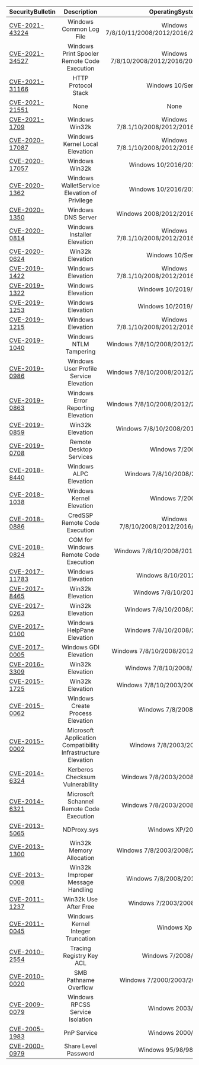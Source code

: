 | SecurityBulletin                               |                         Description                          |                   OperatingSystem                   |
| :--------------------------------------------- | :----------------------------------------------------------: | :-------------------------------------------------: |
| [CVE-2021-43224](http://kernelhub.ascotbe.com/Docs/#/CN/CVE-2021-43224) |                   Windows Common Log File                    |  Windows 7/8/10/11/2008/2012/2016/2019/2022/Server  |
| [CVE-2021-34527](http://kernelhub.ascotbe.com/Docs/#/CN/CVE-2021-34527) |         Windows Print Spooler Remote Code Execution          |   Windows 7/8/10/2008/2012/2016/2019/2022/Server    |
| [CVE-2021-31166](http://kernelhub.ascotbe.com/Docs/#/CN/CVE-2021-31166) |                     HTTP Protocol Stack                      |                  Windows 10/Server                  |
| [CVE-2021-21551](http://kernelhub.ascotbe.com/Docs/#/CN/CVE-2021-21551) |                             None                             |                        None                         |
| [CVE-2021-1709](http://kernelhub.ascotbe.com/Docs/#/CN/CVE-2021-1709)   |                        Windows Win32k                        |     Windows 7/8.1/10/2008/2012/2016/2019/Server     |
| [CVE-2020-17087](http://kernelhub.ascotbe.com/Docs/#/CN/CVE-2020-17087) |                Windows Kernel Local Elevation                |     Windows 7/8.1/10/2008/2012/2016/2019/Server     |
| [CVE-2020-17057](http://kernelhub.ascotbe.com/Docs/#/CN/CVE-2020-17057) |                        Windows Win32k                        |             Windows 10/2016/2019/Server             |
| [CVE-2020-1362](http://kernelhub.ascotbe.com/Docs/#/CN/CVE-2020-1362)   |         Windows WalletService Elevation of Privilege         |             Windows 10/2016/2019/Server             |
| [CVE-2020-1350](http://kernelhub.ascotbe.com/Docs/#/CN/CVE-2020-1350)   |                      Windows DNS Server                      |         Windows 2008/2012/2016/2019/Server          |
| [CVE-2020-0814](http://kernelhub.ascotbe.com/Docs/#/CN/CVE-2020-0814)   |                 Windows Installer Elevation                  |     Windows 7/8.1/10/2008/2012/2016/2019/Server     |
| [CVE-2020-0624](http://kernelhub.ascotbe.com/Docs/#/CN/CVE-2020-0624)   |                       Win32k Elevation                       |                  Windows 10/Server                  |
| [CVE-2019-1422](http://kernelhub.ascotbe.com/Docs/#/CN/CVE-2019-1422)   |                      Windows Elevation                       |     Windows 7/8.1/10/2008/2012/2016/2019/Server     |
| [CVE-2019-1322](http://kernelhub.ascotbe.com/Docs/#/CN/CVE-2019-1322)   |                      Windows Elevation                       |               Windows 10/2019/Server                |
| [CVE-2019-1253](http://kernelhub.ascotbe.com/Docs/#/CN/CVE-2019-1253)   |                      Windows Elevation                       |               Windows 10/2019/Server                |
| [CVE-2019-1215](http://kernelhub.ascotbe.com/Docs/#/CN/CVE-2019-1215)   |                      Windows Elevation                       |     Windows 7/8.1/10/2008/2012/2016/2019/Server     |
| [CVE-2019-1040](http://kernelhub.ascotbe.com/Docs/#/CN/CVE-2019-1040)   |                    Windows NTLM Tampering                    |      Windows 7/8/10/2008/2012/2016/2019/Serve       |
| [CVE-2019-0986](http://kernelhub.ascotbe.com/Docs/#/CN/CVE-2019-0986)   |            Windows User Profile Service Elevation            |      Windows 7/8/10/2008/2012/2016/2019/Serve       |
| [CVE-2019-0863](http://kernelhub.ascotbe.com/Docs/#/CN/CVE-2019-0863)   |              Windows Error Reporting Elevation               |      Windows 7/8/10/2008/2012/2016/2019/Serve       |
| [CVE-2019-0859](http://kernelhub.ascotbe.com/Docs/#/CN/CVE-2019-0859)                |                       Win32k Elevation                       |         Windows 7/8/10/2008/2012/2016/2019          |
| [CVE-2019-0708](http://kernelhub.ascotbe.com/Docs/#/CN/CVE-2019-0708)   |                   Remote Desktop Services                    |                   Windows 7/2008                    |
| [CVE-2018-8440](http://kernelhub.ascotbe.com/Docs/#/CN/CVE-2018-8440)   |                    Windows ALPC Elevation                    |            Windows 7/8/10/2008/2012/2016            |
| [CVE-2018-1038](http://kernelhub.ascotbe.com/Docs/#/CN/CVE-2018-1038)   |                   Windows Kernel Elevation                   |                   Windows 7/2008                    |
| [CVE-2018-0886](http://kernelhub.ascotbe.com/Docs/#/CN/CVE-2018-0886)   |                CredSSP Remote Code Execution                 |      Windows 7/8/10/2008/2012/2016/2019/Server      |
| [CVE-2018-0824](http://kernelhub.ascotbe.com/Docs/#/CN/CVE-2018-0824)   |            COM for Windows Remote Code Execution             |        Windows 7/8/10/2008/2012/2016/Server         |
| [CVE-2017-11783](http://kernelhub.ascotbe.com/Docs/#/CN/CVE-2017-11783) |                      Windows Elevation                       |               Windows 8/10/2012/2016                |
| [CVE-2017-8465](http://kernelhub.ascotbe.com/Docs/#/CN/CVE-2017-8465)   |                       Win32k Elevation                       |              Windows 7/8/10/2012/2016               |
| [CVE-2017-0263](http://kernelhub.ascotbe.com/Docs/#/CN/CVE-2017-0263)   |                       Win32k Elevation                       |            Windows 7/8/10/2008/2012/2016            |
| [CVE-2017-0100](http://kernelhub.ascotbe.com/Docs/#/CN/CVE-2017-0100)   |                  Windows HelpPane Elevation                  |            Windows 7/8/10/2008/2012/2016            |
| [CVE-2017-0005](http://kernelhub.ascotbe.com/Docs/#/CN/CVE-2017-0005)   |                    Windows GDI Elevation                     |       Windows 7/8/10/2008/2012/2016/Vista/XP        |
| [CVE-2016-3309](http://kernelhub.ascotbe.com/Docs/#/CN/CVE-2016-3309)   |                       Win32k Elevation                       |           Windows 7/8/10/2008/2012/Vista            |
| [CVE-2015-1725](http://kernelhub.ascotbe.com/Docs/#/CN/CVE-2015-1725)   |                       Win32k Elevation                       |         Windows 7/8/10/2003/2008/2012/Vista         |
| [CVE-2015-0062](http://kernelhub.ascotbe.com/Docs/#/CN/CVE-2015-0062)   |               Windows Create Process Elevation               |                Windows 7/8/2008/2012                |
| [CVE-2015-0002](http://kernelhub.ascotbe.com/Docs/#/CN/CVE-2015-0002)   | Microsoft Application Compatibility Infrastructure Elevation |             Windows 7/8/2003/2008/2012              |
| [CVE-2014-6324](http://kernelhub.ascotbe.com/Docs/#/CN/CVE-2014-6324)   |               Kerberos Checksum Vulnerability                |          Windows 7/8/2003/2008/2012/Vista           |
| [CVE-2014-6321](http://kernelhub.ascotbe.com/Docs/#/CN/CVE-2014-6321)   |           Microsoft Schannel Remote Code Execution           |          Windows 7/8/2003/2008/2012/Vista           |
| [CVE-2013-5065](http://kernelhub.ascotbe.com/Docs/#/CN/CVE-2013-5065)   |                         NDProxy.sys                          |                   Windows XP/2003                   |
| [CVE-2013-1300](http://kernelhub.ascotbe.com/Docs/#/CN/CVE-2013-1300)   |                   Win32k Memory Allocation                   |         Windows 7/8/2003/2008/2012/Vista/Xp         |
| [CVE-2013-0008](http://kernelhub.ascotbe.com/Docs/#/CN/CVE-2013-0008)   |               Win32k Improper Message Handling               |           Windows 7/8/2008/2012/Vista/Rt            |
| [CVE-2011-1237](http://kernelhub.ascotbe.com/Docs/#/CN/CVE-2011-1237)   |                    Win32k Use After Free                     |            Windows 7/2003/2008/Vista/Xp             |
| [CVE-2011-0045](http://kernelhub.ascotbe.com/Docs/#/CN/CVE-2011-0045)   |              Windows Kernel Integer Truncation               |                     Windows Xp                      |
| [CVE-2010-2554](http://kernelhub.ascotbe.com/Docs/#/CN/CVE-2010-2554)   |                   Tracing Registry Key ACL                   |                Windows 7/2008/Vista                 |
| [CVE-2010-0020](http://kernelhub.ascotbe.com/Docs/#/CN/CVE-2010-0020)   |                    SMB Pathname Overflow                     |          Windows 7/2000/2003/2008/Vista/Xp          |
| [CVE-2009-0079](http://kernelhub.ascotbe.com/Docs/#/CN/CVE-2009-0079)   |               Windows RPCSS Service Isolation                |                   Windows 2003/Xp                   |
| [CVE-2005-1983](http://kernelhub.ascotbe.com/Docs/#/CN/CVE-2005-1983)   |                         PnP Service                          |                   Windows 2000/Xp                   |
| [CVE-2000-0979](http://kernelhub.ascotbe.com/Docs/#/CN/CVE-2000-0979)   |                     Share Level Password                     |                Windows 95/98/98se/Me                |
